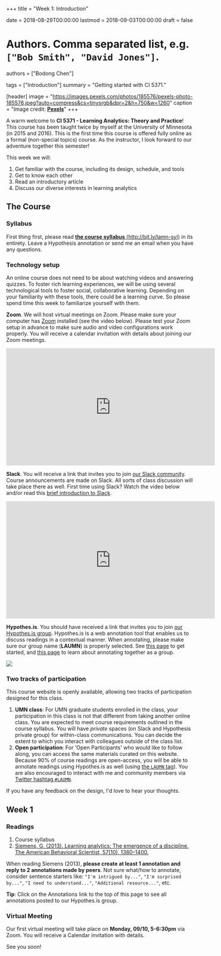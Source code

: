 +++
title = "Week 1: Introduction"

date = 2018-08-29T00:00:00
lastmod = 2018-09-03T00:00:00
draft = false

# Authors. Comma separated list, e.g. `["Bob Smith", "David Jones"]`.
authors = ["Bodong Chen"]

tags = ["Introduction"]
summary = "Getting started with CI 5371."

[header]
image = "https://images.pexels.com/photos/185576/pexels-photo-185576.jpeg?auto=compress&cs=tinysrgb&dpr=2&h=750&w=1260"
caption = "Image credit: [**Pexels**](https://www.pexels.com/photo/analytics-text-185576/)"
+++

A warm welcome to **CI 5371 - Learning Analytics: Theory and Practice**! This course has been taught twice by myself at the University of Minnesota (in 2015 and 2016). This is the first time this course is offered fully online as a formal (non-special topics) course. As the instructor, I look forward to our adventure together this semester!

This week we will: 

1. Get familiar with the course, including its design, schedule, and tools
1. Get to know each other
2. Read an introductory article
3. Discuss our diverse interests in learning analytics

## The Course

### Syllabus

First thing first, please read [**the course syllabus** (http://bit.ly/lamn-syl)](http://bit.ly/lamn-syl) in its entirety. Leave a Hypothesis annotation or send me an email when you have any questions. 

### Technology setup

An online course does not need to be about watching videos and answering quizzes. To foster rich learning experiences, we will be using several technological tools to foster social, collaborative learning. Depending on your familiarity with these tools, there could be a learning curve. So please spend time this week to familiarize yourself with them.

**Zoom**. We will host virtual meetings on Zoom. Please make sure your computer has [Zoom](https://zoom.us/) installed (see the video below). Please test your Zoom setup in advance to make sure audio and video configurations work properly. You will receive a calendar invitation with details about joining our Zoom meetings. 

<iframe width="560" height="315" src="https://www.youtube-nocookie.com/embed/vFhAEoCF7jg?rel=0" frameborder="0" allow="autoplay; encrypted-media" allowfullscreen></iframe>

**Slack**. You will receive a link that invites you to join [our Slack community](https://la-mn.slack.com/). Course announcements are made on Slack. All sorts of class discussion will take place there as well. First time using Slack? Watch the video below and/or read this [brief introduction to Slack](https://get.slack.help/hc/en-us/articles/115004071768-What-is-Slack-).

<iframe width="560" height="315" src="https://www.youtube-nocookie.com/embed/9RJZMSsH7-g?rel=0" frameborder="0" allow="autoplay; encrypted-media" allowfullscreen></iframe>

**Hypothes.is**. You should have received a link that invites you to join [our Hypothes.is group](https://hypothes.is/groups/NzWxr3DX/laumn). Hypothes.is is a web annotation tool that enables us to discuss readings in a contextual manner. When annotating, please make sure our group name (**LAUMN**) is properly selected. See [this page](https://web.hypothes.is/help/quick-start-guide/) to get started, and [this page](https://web.hypothes.is/help/annotating-with-groups/) to learn about annotating together as a group.

![](https://d242fdlp0qlcia.cloudfront.net/uploads/2018/03/21135305/scopeselector-groupname.png)


### Two tracks of participation

This course website is openly available, allowing two tracks of participation designed for this class.

1. **UMN class**: For UMN graduate students enrolled in the class, your participation in this class is not that different from taking another online class. You are expected to meet course requirements outlined in the course syllabus. You will have *private* spaces (on Slack and Hypothesis private group) for within-class communications. You can decide the extent to which you interact with colleagues outside of the class list.
2. **Open participation**: For 'Open Participants' who would like to follow along, you can access the same materials curated on this website. Because 90% of course readings are open-access, you will be able to annotate readings using Hypothes.is as well (using [the `LAUMN` tag](https://hypothes.is/search?q=tag%3ALAUMN)). You are also encouraged to interact with me and community members via [Twitter hashtag `#LAUMN`](https://twitter.com/search?q=%23LAUMN&src=typd).

If you have any feedback on the design, I'd love to hear your thoughts.

## Week 1

### Readings

1. Course syllabus
2. [Siemens, G. (2013). Learning analytics: The emergence of a discipline. The American Behavioral Scientist, 57(10), 1380–1400.](http://journals.sagepub.com.ezp3.lib.umn.edu/doi/pdf/10.1177/0002764213498851)

When reading Siemens (2013), **please create at least 1 annotation and reply to 2 annotations made by peers**. Not sure what/how to annotate, consider sentence starters like: `"I'm intrigued by..."`, `"I'm surprised by..."`, `"I need to understand..."`, `"Additional resource..."`, etc.

**Tip**: Click on the Annotations link to the top of this page to see all annotations posted to our Hypothes.is group.

### Virtual Meeting

Our first virtual meeting will take place on **Monday, 09/10, 5-6:30pm** via Zoom. You will receive a Calendar invitation with details. 

See you soon!
